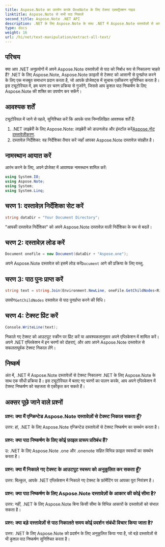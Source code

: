 ```yaml
---
title: Aspose.Note का उपयोग करके OneNote के लिए टेक्स्ट एक्सट्रैक्शन गाइड
linktitle: Aspose.Note से सभी पाठ निकालें
second_title: Aspose.Note .NET API
description: .NET के लिए Aspose.Note के साथ .NET में Aspose.Note दस्तावेज़ों से आसानी से टेक्स्ट निकालें। निर्बाध एकीकरण के लिए हमारी चरण-दर-चरण मार्गदर्शिका का पालन करें।
type: docs
weight: 16
url: /hi/net/text-manipulation/extract-all-text/
---
```

## परिचय
क्या आप .NET अनुप्रयोगों में अपने Aspose.Note दस्तावेज़ों से पाठ को निर्बाध रूप से निकालना चाहते हैं? .NET के लिए Aspose.Note, Aspose.Note फ़ाइलों से टेक्स्ट को आसानी से पुनर्प्राप्त करने के लिए एक मजबूत समाधान प्रदान करता है, जो आपके प्रोजेक्ट्स में सुचारू एकीकरण सुनिश्चित करता है। इस ट्यूटोरियल में, हम चरण दर चरण प्रक्रिया से गुजरेंगे, जिससे आप कुशल पाठ निष्कर्षण के लिए Aspose.Note की शक्ति का उपयोग कर सकेंगे।
## आवश्यक शर्तें
ट्यूटोरियल में जाने से पहले, सुनिश्चित करें कि आपके पास निम्नलिखित आवश्यक शर्तें हैं:
1.  .NET लाइब्रेरी के लिए Aspose.Note: लाइब्रेरी को डाउनलोड और इंस्टॉल करें[Aspose.नोट दस्तावेज़ीकरण](https://reference.aspose.com/note/net/).
2. दस्तावेज़ निर्देशिका: वह निर्देशिका तैयार करें जहाँ आपका Aspose.Note दस्तावेज़ संग्रहीत है।
## नामस्थान आयात करें
आरंभ करने के लिए, अपने प्रोजेक्ट में आवश्यक नामस्थान शामिल करें:
```csharp
using System.IO;
using Aspose.Note;
using System;
using System.Linq;
```
## चरण 1: दस्तावेज़ निर्देशिका सेट करें
```csharp
string dataDir = "Your Document Directory";
```
"आपकी दस्तावेज़ निर्देशिका" को अपने Aspose.Note दस्तावेज़ वाली निर्देशिका के पथ से बदलें।
## चरण 2: दस्तावेज़ लोड करें
```csharp
Document oneFile = new Document(dataDir + "Aspose.one");
```
अपने Aspose.Note दस्तावेज़ को इसमें लोड करें`Document` आगे की प्रक्रिया के लिए वस्तु.
## चरण 3: पाठ पुनः प्राप्त करें
```csharp
string text = string.Join(Environment.NewLine, oneFile.GetChildNodes<RichText>().Select(e => e.Text)) + Environment.NewLine;
```
 उपयोग`GetChildNodes` दस्तावेज़ से पाठ पुनर्प्राप्त करने की विधि।
## चरण 4: टेक्स्ट प्रिंट करें
```csharp
Console.WriteLine(text);
```
निकाले गए टेक्स्ट को आउटपुट स्क्रीन पर प्रिंट करें या आवश्यकतानुसार अपने एप्लिकेशन में शामिल करें।
अपने .NET एप्लिकेशन में इन चरणों को दोहराएं, और आप अपने Aspose.Note दस्तावेज़ से सफलतापूर्वक टेक्स्ट निकाल लेंगे।
## निष्कर्ष
अंत में, .NET में Aspose.Note दस्तावेज़ों से टेक्स्ट निकालना .NET के लिए Aspose.Note के साथ एक सीधी प्रक्रिया है। इस ट्यूटोरियल में बताए गए चरणों का पालन करके, आप अपने एप्लिकेशन में टेक्स्ट निष्कर्षण को सहजता से एकीकृत कर सकते हैं।
## अक्सर पूछे जाने वाले प्रश्नों
### प्रश्न: क्या मैं एन्क्रिप्टेड Aspose.Note दस्तावेज़ों से टेक्स्ट निकाल सकता हूँ?
उत्तर: हां, .NET के लिए Aspose.Note एन्क्रिप्टेड दस्तावेज़ों से टेक्स्ट निष्कर्षण का समर्थन करता है।
### प्रश्न: क्या पाठ निष्कर्षण के लिए कोई फ़ाइल प्रारूप प्रतिबंध हैं?
उ: .NET के लिए Aspose.Note .one और .onenote सहित विभिन्न फ़ाइल स्वरूपों का समर्थन करता है।
### प्रश्न: क्या मैं निकाले गए टेक्स्ट के आउटपुट स्वरूप को अनुकूलित कर सकता हूँ?
उत्तर: बिल्कुल, आपके .NET एप्लिकेशन में निकाले गए टेक्स्ट के फ़ॉर्मेटिंग पर आपका पूरा नियंत्रण है।
### प्रश्न: क्या पाठ निष्कर्षण के लिए Aspose.Note दस्तावेज़ों के आकार की कोई सीमा है?
उत्तर: नहीं, .NET के लिए Aspose.Note बिना किसी सीमा के विभिन्न आकारों के दस्तावेज़ों को संभाल सकता है।
### प्रश्न: क्या बड़े दस्तावेज़ों से पाठ निकालते समय कोई प्रदर्शन संबंधी विचार किया जाता है?
उत्तर: .NET के लिए Aspose.Note को प्रदर्शन के लिए अनुकूलित किया गया है, जो बड़े दस्तावेज़ों से भी कुशल पाठ निष्कर्षण सुनिश्चित करता है।